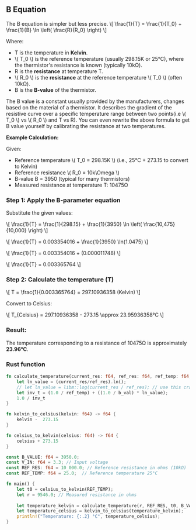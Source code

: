 
## B Equation
The B equation is simpler but less precise. 
\\[
\frac{1}{T} = \frac{1}{T_0} + \frac{1}{B} \ln \left( \frac{R}{R_0} \right)
\\]

Where:

- T is the temperature in **Kelvin**.
- \\( T_0 \\)  is the reference temperature (usually 298.15K or 25°C), where the thermistor's resistance is known (typically 10kΩ).
- R is the **resistance** at temperature T.
- \\( R_0 \\) is the **resistance** at the reference temperature \\( T_0 \\) (often 10kΩ).
- B is the **B-value** of the thermistor.

The B value is a constant usually provided by the manufacturers, changes based on the material of a thermistor. It describes the gradient of the resistive curve over a specific temperature range between two points(i.e \\( T_0 \\) vs \\( R_0 \\) and T vs R). You can even rewrite the above formula to get B value yourself by calibrating the resistance at two temperatures.

**Example Calculation:**

Given:
- Reference temperature \\( T_0 = 298.15K \\) (i.e., 25°C + 273.15 to convert to Kelvin)
- Reference resistance \\( R_0 = 10k\Omega \\)
- B-value B = 3950 (typical for many thermistors)
- Measured resistance at temperature T: 10475Ω

### Step 1: Apply the B-parameter equation
Substitute the given values:

\\[
\frac{1}{T} = \frac{1}{298.15} + \frac{1}{3950} \ln \left( \frac{10,475}{10,000} \right)
\\]

\\[
\frac{1}{T} = 0.003354016 + \frac{1}{3950} \ln(1.0475)
\\]

\\[
\frac{1}{T} = 0.003354016 + (0.000011748)
\\]

\\[
\frac{1}{T} = 0.003365764
\\]

### Step 2: Calculate the temperature (T)

\\[
T = \frac{1}{0.003365764} = 297.10936358 (Kelvin)
\\]

Convert to Celsius:

\\[
T_{Celsius} = 297.10936358 - 273.15 \approx 23.95936358°C
\\]

### Result:

The temperature corresponding to a resistance of 10475Ω is approximately **23.96°C**.

### Rust function

```rust
fn calculate_temperature(current_res: f64, ref_res: f64, ref_temp: f64, b_val: f64) -> f64 {
    let ln_value = (current_res/ref_res).ln();
    // let ln_value = libm::log(current_res / ref_res); // use this crate for no_std
    let inv_t = (1.0 / ref_temp) + ((1.0 / b_val) * ln_value);
    1.0 / inv_t
}

fn kelvin_to_celsius(kelvin: f64) -> f64 {
    kelvin -  273.15
}

fn celsius_to_kelvin(celsius: f64) -> f64 {
    celsius + 273.15
}

const B_VALUE: f64 = 3950.0;
const V_IN: f64 = 3.3; // Input voltage
const REF_RES: f64 = 10_000.0; // Reference resistance in ohms (10kΩ)
const REF_TEMP: f64 = 25.0;  // Reference temperature 25°C

fn main() {
    let t0 = celsius_to_kelvin(REF_TEMP);
    let r = 9546.0; // Measured resistance in ohms
    
    let temperature_kelvin = calculate_temperature(r, REF_RES, t0, B_VALUE);
    let temperature_celsius = kelvin_to_celsius(temperature_kelvin);
    println!("Temperature: {:.2} °C", temperature_celsius);
}

```
